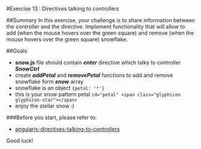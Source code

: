 #Exercise 13 : Directives talking to controllers

##Summary
In this exercise, your challenge is to share information between the controller and the directive. 
Implement functionality that will allow to add (when the mouse hovers over the green square) and remove (when the mouse hovers over the green square) snowflake.

##Goals
* **snow.js** file should contain ***enter*** directive which talks to controller ***SnowCtrl***
* create ***addPetal*** and ***removePetal*** functions to add and remove snowflake form ***snow*** array
* snowflake is an object `{petal: '*'}`
* this is your snow pattern petal `id="petal" <span class="glyphicon glyphicon-star"></span>`
* enjoy the stellar snow :)

###Before you start, please refer to:
* [angularjs-directives-talking-to-controllers](https://egghead.io/lessons/angularjs-directives-talking-to-controllers)

Good luck!
